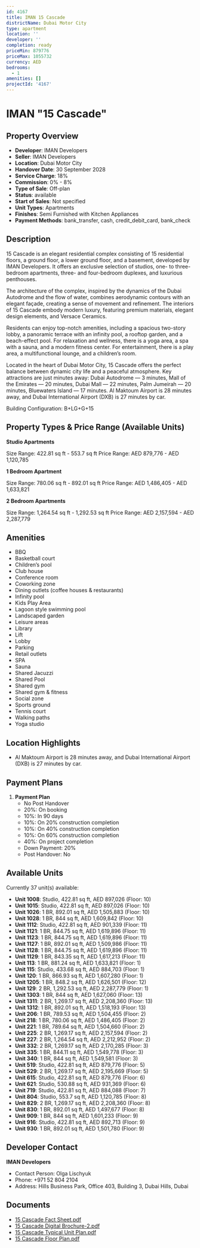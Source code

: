 ```yaml
---
id: 4167
title: IMAN 15 Cascade
districtName: Dubai Motor City
type: apartment
location: ''
developer: ''
completion: ready
priceMin: 879776
priceMax: 1055732
currency: AED
bedrooms:
  - 1
amenities: []
projectId: '4167'
---
```


# IMAN "15 Cascade"

## Property Overview
- **Developer**: IMAN Developers
- **Seller**: IMAN Developers
- **Location**: Dubai Motor City
- **Handover Date**: 30 September 2028
- **Service Charge**: 18%
- **Commission**: 0% - 8%
- **Type of Sale**: Off-plan
- **Status**: available
- **Start of Sales**: Not specified
- **Unit Types**: Apartments
- **Finishes**: Semi Furnished with Kitchen Appliances
- **Payment Methods**: bank_transfer, cash, credit_debit_card, bank_check

## Description
15 Cascade is an elegant residential complex consisting of 15 residential floors, a ground floor, a lower ground floor, and a basement, developed by IMAN Developers. It offers an exclusive selection of studios, one- to three-bedroom apartments, three- and four-bedroom duplexes, and luxurious penthouses.

The architecture of the complex, inspired by the dynamics of the Dubai Autodrome and the flow of water, combines aerodynamic contours with an elegant façade, creating a sense of movement and refinement. The interiors of 15 Cascade embody modern luxury, featuring premium materials, elegant design elements, and Versace Ceramics.

Residents can enjoy top-notch amenities, including a spacious two-story lobby, a panoramic terrace with an infinity pool, a rooftop garden, and a beach-effect pool. For relaxation and wellness, there is a yoga area, a spa with a sauna, and a modern fitness center. For entertainment, there is a play area, a multifunctional lounge, and a children’s room.

Located in the heart of Dubai Motor City, 15 Cascade offers the perfect balance between dynamic city life and a peaceful atmosphere. Key attractions are just minutes away: Dubai Autodrome — 3 minutes, Mall of the Emirates — 20 minutes, Dubai Mall — 22 minutes, Palm Jumeirah — 20 minutes, Bluewaters Island — 17 minutes. Al Maktoum Airport is 28 minutes away, and Dubai International Airport (DXB) is 27 minutes by car.

Building Configuration: B+LG+G+15

## Property Types & Price Range (Available Units)
**Studio Apartments**

Size Range: 422.81 sq ft - 553.7 sq ft
Price Range: AED 879,776 - AED 1,120,785

**1 Bedroom Apartment**

Size Range: 780.06 sq ft - 892.01 sq ft
Price Range: AED 1,486,405 - AED 1,633,821

**2 Bedroom Apartments**

Size Range: 1,264.54 sq ft - 1,292.53 sq ft
Price Range: AED 2,157,594 - AED 2,287,779

## Amenities
- BBQ
- Basketball court
- Children’s pool
- Club house
- Conference room
- Coworking zone
- Dining outlets  (coffee houses & restaurants)
- Infinity pool
- Kids Play Area
- Lagoon style swimming pool
- Landscaped garden
- Leisure areas
- Library
- Lift
- Lobby
- Parking
- Retail outlets
- SPA
- Sauna
- Shared Jacuzzi
- Shared Pool
- Shared gym
- Shared gym & fitness
- Social zone
- Sports ground
- Tennis court
- Walking paths
- Yoga studio

## Location Highlights
- Al Maktoum Airport is 28 minutes away, and Dubai International Airport (DXB) is 27 minutes by car.

## Payment Plans
1. **Payment Plan**
   - No Post Handover
   - 20%: On booking
   - 10%: In 90 days
   - 10%: On 20% construction completion
   - 10%: On 40% construction completion
   - 10%: On 60% construction completion
   - 40%: On project completion
   - Down Payment: 20%
   - Post Handover: No

## Available Units
Currently 37 unit(s) available:
- **Unit 1008**: Studio, 422.81 sq ft, AED 897,026 (Floor: 10)
- **Unit 1015**: Studio, 422.81 sq ft, AED 897,026 (Floor: 10)
- **Unit 1026**: 1 BR, 892.01 sq ft, AED 1,505,883 (Floor: 10)
- **Unit 1028**: 1 BR, 844 sq ft, AED 1,609,842 (Floor: 10)
- **Unit 1112**: Studio, 422.81 sq ft, AED 901,339 (Floor: 11)
- **Unit 1121**: 1 BR, 844.75 sq ft, AED 1,619,896 (Floor: 11)
- **Unit 1123**: 1 BR, 844.75 sq ft, AED 1,619,896 (Floor: 11)
- **Unit 1127**: 1 BR, 892.01 sq ft, AED 1,509,986 (Floor: 11)
- **Unit 1128**: 1 BR, 844.75 sq ft, AED 1,619,896 (Floor: 11)
- **Unit 1129**: 1 BR, 843.35 sq ft, AED 1,617,213 (Floor: 11)
- **Unit 113**: 1 BR, 881.24 sq ft, AED 1,633,821 (Floor: 1)
- **Unit 115**: Studio, 433.68 sq ft, AED 884,703 (Floor: 1)
- **Unit 120**: 1 BR, 866.93 sq ft, AED 1,607,280 (Floor: 1)
- **Unit 1205**: 1 BR, 848.2 sq ft, AED 1,626,501 (Floor: 12)
- **Unit 129**: 2 BR, 1,292.53 sq ft, AED 2,287,779 (Floor: 1)
- **Unit 1303**: 1 BR, 844 sq ft, AED 1,627,060 (Floor: 13)
- **Unit 1311**: 2 BR, 1,269.17 sq ft, AED 2,208,360 (Floor: 13)
- **Unit 1312**: 1 BR, 892.01 sq ft, AED 1,518,193 (Floor: 13)
- **Unit 206**: 1 BR, 789.53 sq ft, AED 1,504,455 (Floor: 2)
- **Unit 218**: 1 BR, 780.06 sq ft, AED 1,486,405 (Floor: 2)
- **Unit 221**: 1 BR, 789.64 sq ft, AED 1,504,660 (Floor: 2)
- **Unit 225**: 2 BR, 1,269.17 sq ft, AED 2,157,594 (Floor: 2)
- **Unit 227**: 2 BR, 1,264.54 sq ft, AED 2,212,952 (Floor: 2)
- **Unit 332**: 2 BR, 1,269.17 sq ft, AED 2,170,285 (Floor: 3)
- **Unit 335**: 1 BR, 844.11 sq ft, AED 1,549,778 (Floor: 3)
- **Unit 340**: 1 BR, 844 sq ft, AED 1,549,581 (Floor: 3)
- **Unit 519**: Studio, 422.81 sq ft, AED 879,776 (Floor: 5)
- **Unit 529**: 2 BR, 1,269.17 sq ft, AED 2,195,669 (Floor: 5)
- **Unit 615**: Studio, 422.81 sq ft, AED 879,776 (Floor: 6)
- **Unit 621**: Studio, 530.88 sq ft, AED 931,369 (Floor: 6)
- **Unit 719**: Studio, 422.81 sq ft, AED 884,088 (Floor: 7)
- **Unit 804**: Studio, 553.7 sq ft, AED 1,120,785 (Floor: 8)
- **Unit 829**: 2 BR, 1,269.17 sq ft, AED 2,208,360 (Floor: 8)
- **Unit 830**: 1 BR, 892.01 sq ft, AED 1,497,677 (Floor: 8)
- **Unit 909**: 1 BR, 844 sq ft, AED 1,601,233 (Floor: 9)
- **Unit 916**: Studio, 422.81 sq ft, AED 892,713 (Floor: 9)
- **Unit 930**: 1 BR, 892.01 sq ft, AED 1,501,780 (Floor: 9)

## Developer Contact
**IMAN Developers**
- Contact Person: Olga Lischyuk
- Phone: +971 52 804 2104
- Address: Hills Business Park, Office 403, Building 3, Dubai Hills, Dubai

## Documents
- [15 Cascade Fact Sheet.pdf](https://cdn.geniemap.net/2025/01/31/lgPLYaB8h7HuMTWFhkRt1r1DKuHoLn4MdTFm6CNP.pdf)
- [15 Cascade Digital Brochure-2.pdf](https://cdn.geniemap.net/2025/02/14/bISL8mvzsnBrtiHfZdNyf0OE8e5fUdiFgdHKdPS1.pdf)
- [15 Cascade Typical Unit Plan.pdf](https://cdn.geniemap.net/2025/02/14/poQMcNNWqCe8I1JwfEOD9HlT6POXJhnJZczpl4aw.pdf)
- [15 Cascade Floor Plan.pdf](https://cdn.geniemap.net/2025/02/14/iVhGydYfF9gbbvsN1TdcAvUEIxL7Gzk2JFfh1Xgj.pdf)
